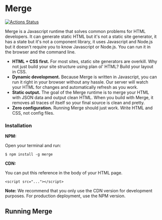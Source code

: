 # Merge

[![Actions Status](https://github.com/levinunnink/merge.js/workflows/Tests/badge.svg)](https://github.com/levinunnink/merge.js/actions)

Merge is a Javascript runtime that solves common problems for HTML developers. It can generate static HTML but it's not a static site generator, it has a state but it's not a component library, it uses Javascript and Node.js but it doesn't require you to know Javascript or Node.js. You can run it in the browser and the command line. 

- **HTML + CSS first.** For most sites, static site generators are overkill. Why not just build your site structure using plan ol' HTML? Build your layout in CSS.
- **Dynamic development.** Because Merge is written in Javascript, you can run it right in your browser without any hassle. Our server will watch your HTML for changes and automatically refresh as you work.
- **Static output.** The goal of the Merge runtime is to merge your HTML with JSON data and output clean HTML. When you build with Merge, it removes all traces of itself so your final source is clean and pretty.
- **Zero configuration.** Running Merge should just work. Write HTML and CSS, not config files.

### Installation

**NPM:**

Open your terminal and run:

`$ npm install -g merge`

**CDN:**

You can put this reference in the body of your HTML page.

`<script src="..."></script>`

**Note:** We recommend that you only use the CDN version for development purposes. For production deployment, use the NPM version.

## Running Merge

